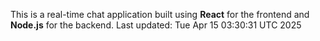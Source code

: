 This is a real-time chat application built using **React** for the frontend and **Node.js** for the backend.
Last updated: Tue Apr 15 03:30:31 UTC 2025
